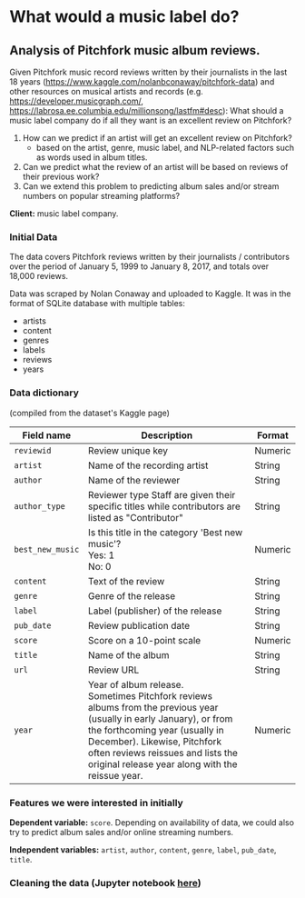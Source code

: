 # What would a music label do? 
## Analysis of Pitchfork music album reviews.

Given Pitchfork music record reviews written by their journalists in the last 18 years (https://www.kaggle.com/nolanbconaway/pitchfork-data) and other resources on musical artists and records (e.g. https://developer.musicgraph.com/, https://labrosa.ee.columbia.edu/millionsong/lastfm#desc):
What should a music label company do if all they want is an excellent review on Pitchfork?

1.	How can we predict if an artist will get an excellent review on Pitchfork?
    -	based on the artist, genre, music label, and NLP-related factors such as words used in album titles. 
2.	Can we predict what the review of an artist will be based on reviews of their previous work?
3.	Can we extend this problem to predicting album sales and/or stream numbers on popular streaming platforms?

**Client:** music label company.

### Initial Data

The data covers Pitchfork reviews written by their journalists / contributors over the period of January 5, 1999 to January 8, 2017, and totals over 18,000 reviews. 

Data was scraped by Nolan Conaway and uploaded to Kaggle. It was in the format of SQLite database with multiple tables: 
* artists
* content
* genres
* labels
* reviews
* years

### Data dictionary
(compiled from the dataset's Kaggle page)

Field name	| Description |	Format
----------- | ----------- | -------
`reviewid`	| Review unique key	 | Numeric
`artist` |	Name of the recording artist |	String
`author` |	Name of the reviewer |	String
`author_type` |	Reviewer type Staff are given their specific titles while contributors are listed as "Contributor" |	String
`best_new_music` |	Is this title in the category 'Best new music'? <br> Yes: 1 <br> No: 0 |	Numeric
`content` |	Text of the review |	String
`genre` |	Genre of the release |	String
`label` |	Label (publisher) of the release |	String
`pub_date` |	Review publication date |	String
`score` |	Score on a 10-point scale |	Numeric
`title` |	Name of the album |	String
`url` |	Review URL |	String
`year` |	Year of album release. <br> Sometimes Pitchfork reviews albums from the previous year (usually in early January), or from the forthcoming year (usually in December). Likewise, Pitchfork often reviews reissues and lists the original release year along with the reissue year. |	Numeric

### Features we were interested in initially

**Dependent variable:** `score`. Depending on availability of data, we could also try to predict album sales and/or online streaming numbers.

**Independent variables:** `artist`, `author`, `content`, `genre`, `label`, `pub_date`, `title`. 

### Cleaning the data (Jupyter notebook [here](https://github.com/dinarak/Pitchfork/blob/master/Pitchfork%20data%20wrangling%20-%20for%20submission.ipynb))


